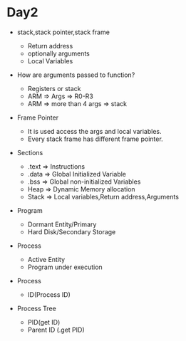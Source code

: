 # Day2
- stack,stack pointer,stack frame

    - Return address
    - optionally arguments
    - Local Variables
- How are arguments passed to function?
    - Registers or stack
    - ARM => Args => R0-R3
    - ARM => more than 4 args => stack
- Frame Pointer
    - It is used access the args and local variables.
    - Every stack frame has different frame pointer.
- Sections
    - .text => Instructions
    - .data => Global Initialized Variable
    - .bss  => Global non-initialized Variables
    - Heap  => Dynamic Memory allocation
    - Stack => Local variables,Return address,Arguments
- Program
    - Dormant Entity/Primary 
    - Hard Disk/Secondary Storage
- Process
    - Active Entity
    - Program under execution
- Process 
    - ID(Process ID)
- Process Tree
    - PID(get ID)
    - Parent ID (.get PID)
